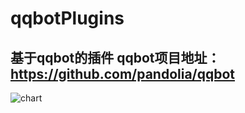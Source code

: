 # qqbotPlugins
基于qqbot的插件
qqbot项目地址：https://github.com/pandolia/qqbot
-------


![chart](http://chuantu.biz/t6/43/1505033286x1822611443.png)

